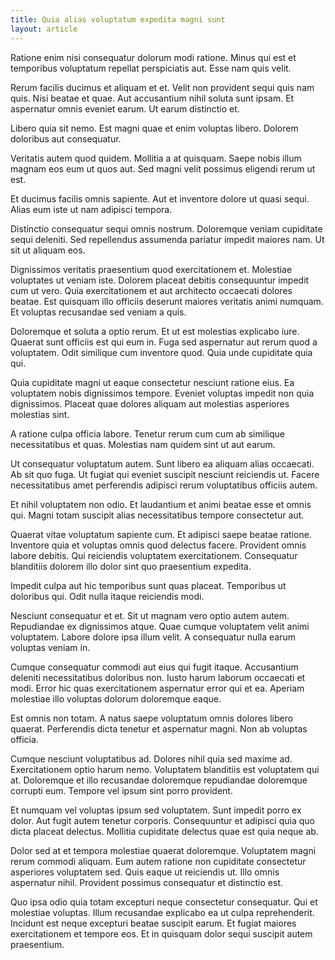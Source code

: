 ```yaml
---
title: Quia alias voluptatum expedita magni sunt
layout: article
---
```

Ratione enim nisi consequatur dolorum modi ratione. Minus qui est et temporibus voluptatum repellat perspiciatis aut. Esse nam quis velit.

Rerum facilis ducimus et aliquam et et. Velit non provident sequi quis nam quis. Nisi beatae et quae. Aut accusantium nihil soluta sunt ipsam. Et aspernatur omnis eveniet earum. Ut earum distinctio et.

Libero quia sit nemo. Est magni quae et enim voluptas libero. Dolorem doloribus aut consequatur.

Veritatis autem quod quidem. Mollitia a at quisquam. Saepe nobis illum magnam eos eum ut quos aut. Sed magni velit possimus eligendi rerum ut est.

Et ducimus facilis omnis sapiente. Aut et inventore dolore ut quasi sequi. Alias eum iste ut nam adipisci tempora.

Distinctio consequatur sequi omnis nostrum. Doloremque veniam cupiditate sequi deleniti. Sed repellendus assumenda pariatur impedit maiores nam. Ut sit ut aliquam eos.

Dignissimos veritatis praesentium quod exercitationem et. Molestiae voluptates ut veniam iste. Dolorem placeat debitis consequuntur impedit cum ut vero. Quia exercitationem et aut architecto occaecati dolores beatae. Est quisquam illo officiis deserunt maiores veritatis animi numquam. Et voluptas recusandae sed veniam a quis.

Doloremque et soluta a optio rerum. Et ut est molestias explicabo iure. Quaerat sunt officiis est qui eum in. Fuga sed aspernatur aut rerum quod a voluptatem. Odit similique cum inventore quod. Quia unde cupiditate quia qui.

Quia cupiditate magni ut eaque consectetur nesciunt ratione eius. Ea voluptatem nobis dignissimos tempore. Eveniet voluptas impedit non quia dignissimos. Placeat quae dolores aliquam aut molestias asperiores molestias sint.

A ratione culpa officia labore. Tenetur rerum cum cum ab similique necessitatibus et quas. Molestias nam quidem sint ut aut earum.

Ut consequatur voluptatum autem. Sunt libero ea aliquam alias occaecati. Ab sit quo fuga. Ut fugiat qui eveniet suscipit nesciunt reiciendis ut. Facere necessitatibus amet perferendis adipisci rerum voluptatibus officiis autem.

Et nihil voluptatem non odio. Et laudantium et animi beatae esse et omnis qui. Magni totam suscipit alias necessitatibus tempore consectetur aut.

Quaerat vitae voluptatum sapiente cum. Et adipisci saepe beatae ratione. Inventore quia et voluptas omnis quod delectus facere. Provident omnis labore debitis. Qui reiciendis voluptatem exercitationem. Consequatur blanditiis dolorem illo dolor sint quo praesentium expedita.

Impedit culpa aut hic temporibus sunt quas placeat. Temporibus ut doloribus qui. Odit nulla itaque reiciendis modi.

Nesciunt consequatur et et. Sit ut magnam vero optio autem autem. Repudiandae ex dignissimos atque. Quae cumque voluptatem velit animi voluptatem. Labore dolore ipsa illum velit. A consequatur nulla earum voluptas veniam in.

Cumque consequatur commodi aut eius qui fugit itaque. Accusantium deleniti necessitatibus doloribus non. Iusto harum laborum occaecati et modi. Error hic quas exercitationem aspernatur error qui et ea. Aperiam molestiae illo voluptas dolorum doloremque eaque.

Est omnis non totam. A natus saepe voluptatum omnis dolores libero quaerat. Perferendis dicta tenetur et aspernatur magni. Non ab voluptas officia.

Cumque nesciunt voluptatibus ad. Dolores nihil quia sed maxime ad. Exercitationem optio harum nemo. Voluptatem blanditiis est voluptatem qui at. Doloremque et illo recusandae doloremque repudiandae doloremque corrupti eum. Tempore vel ipsum sint porro provident.

Et numquam vel voluptas ipsum sed voluptatem. Sunt impedit porro ex dolor. Aut fugit autem tenetur corporis. Consequuntur et adipisci quia quo dicta placeat delectus. Mollitia cupiditate delectus quae est quia neque ab.

Dolor sed at et tempora molestiae quaerat doloremque. Voluptatem magni rerum commodi aliquam. Eum autem ratione non cupiditate consectetur asperiores voluptatem sed. Quis eaque ut reiciendis ut. Illo omnis aspernatur nihil. Provident possimus consequatur et distinctio est.

Quo ipsa odio quia totam excepturi neque consectetur consequatur. Qui et molestiae voluptas. Illum recusandae explicabo ea ut culpa reprehenderit. Incidunt est neque excepturi beatae suscipit earum. Et fugiat maiores exercitationem et tempore eos. Et in quisquam dolor sequi suscipit autem praesentium.
